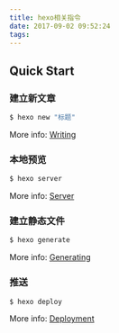 ```yaml
---
title: hexo相关指令
date: 2017-09-02 09:52:24
tags:
---
```

## Quick Start

### 建立新文章

``` bash
$ hexo new "标题"
```

More info: [Writing](https://hexo.io/docs/writing.html)

### 本地预览

``` bash
$ hexo server
```

More info: [Server](https://hexo.io/docs/server.html)

### 建立静态文件

``` bash
$ hexo generate
```

More info: [Generating](https://hexo.io/docs/generating.html)

### 推送

``` bash
$ hexo deploy
```

More info: [Deployment](https://hexo.io/docs/deployment.html)
